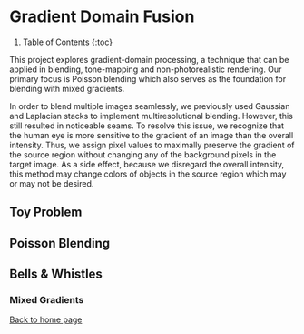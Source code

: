 <!-- Mathjax Support -->
<script type="text/javascript" async
  src="https://cdn.mathjax.org/mathjax/latest/MathJax.js?config=TeX-MML-AM_CHTML">
</script>

# Gradient Domain Fusion

1. Table of Contents
{:toc}

This project explores gradient-domain processing, a technique that can be applied in blending, tone-mapping and non-photorealistic rendering. Our primary focus is Poisson blending which also serves as the foundation for blending with mixed gradients. 

In order to blend multiple images seamlessly, we previously used Gaussian and Laplacian stacks to implement multiresolutional blending. However, this still resulted in noticeable seams. To resolve this issue, we recognize that the human eye is more sensitive to the gradient of an image than the overall intensity. Thus, we assign pixel values to maximally preserve the gradient of the source region without changing any of the background pixels in the target image. As a side effect, because we disregard the overall intensity, this method may change colors of objects in the source region which may or may not be desired. 

## Toy Problem


## Poisson Blending

## Bells & Whistles

### Mixed Gradients

[Back to home page](../index.md)
